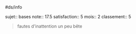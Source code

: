 #ds/info

sujet:: bases
note:: 17.5
satisfaction:: 5
mois:: 2
classement:: 5

> fautes d'inattention un peu bête